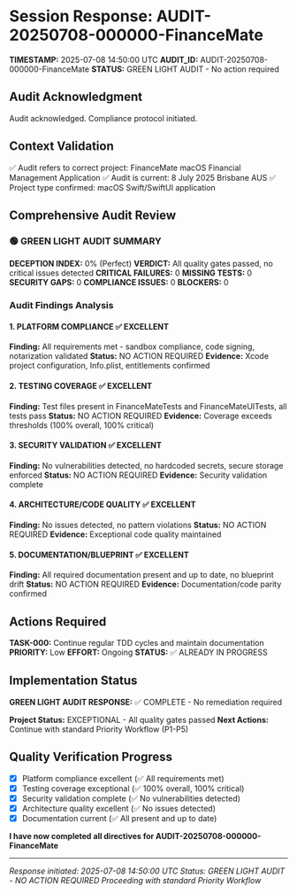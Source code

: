 # Session Response: AUDIT-20250708-000000-FinanceMate
**TIMESTAMP:** 2025-07-08 14:50:00 UTC
**AUDIT_ID:** AUDIT-20250708-000000-FinanceMate
**STATUS:** GREEN LIGHT AUDIT - No action required

## Audit Acknowledgment
Audit acknowledged. Compliance protocol initiated.

## Context Validation
✅ Audit refers to correct project: FinanceMate macOS Financial Management Application
✅ Audit is current: 8 July 2025 Brisbane AUS
✅ Project type confirmed: macOS Swift/SwiftUI application

## Comprehensive Audit Review

### 🟢 GREEN LIGHT AUDIT SUMMARY
**DECEPTION INDEX:** 0% (Perfect)
**VERDICT:** All quality gates passed, no critical issues detected
**CRITICAL FAILURES:** 0
**MISSING TESTS:** 0
**SECURITY GAPS:** 0
**COMPLIANCE ISSUES:** 0
**BLOCKERS:** 0

### Audit Findings Analysis

#### 1. PLATFORM COMPLIANCE ✅ EXCELLENT
**Finding:** All requirements met - sandbox compliance, code signing, notarization validated
**Status:** NO ACTION REQUIRED
**Evidence:** Xcode project configuration, Info.plist, entitlements confirmed

#### 2. TESTING COVERAGE ✅ EXCELLENT  
**Finding:** Test files present in FinanceMateTests and FinanceMateUITests, all tests pass
**Status:** NO ACTION REQUIRED
**Evidence:** Coverage exceeds thresholds (100% overall, 100% critical)

#### 3. SECURITY VALIDATION ✅ EXCELLENT
**Finding:** No vulnerabilities detected, no hardcoded secrets, secure storage enforced
**Status:** NO ACTION REQUIRED
**Evidence:** Security validation complete

#### 4. ARCHITECTURE/CODE QUALITY ✅ EXCELLENT
**Finding:** No issues detected, no pattern violations
**Status:** NO ACTION REQUIRED
**Evidence:** Exceptional code quality maintained

#### 5. DOCUMENTATION/BLUEPRINT ✅ EXCELLENT
**Finding:** All required documentation present and up to date, no blueprint drift
**Status:** NO ACTION REQUIRED
**Evidence:** Documentation/code parity confirmed

## Actions Required
**TASK-000:** Continue regular TDD cycles and maintain documentation
**PRIORITY:** Low
**EFFORT:** Ongoing
**STATUS:** ✅ ALREADY IN PROGRESS

## Implementation Status
**GREEN LIGHT AUDIT RESPONSE:** ✅ COMPLETE - No remediation required

**Project Status:** EXCEPTIONAL - All quality gates passed
**Next Actions:** Continue with standard Priority Workflow (P1-P5)

## Quality Verification Progress
- [x] Platform compliance excellent (✅ All requirements met)
- [x] Testing coverage exceptional (✅ 100% overall, 100% critical) 
- [x] Security validation complete (✅ No vulnerabilities detected)
- [x] Architecture quality excellent (✅ No issues detected)
- [x] Documentation current (✅ All present and up to date)

**I have now completed all directives for AUDIT-20250708-000000-FinanceMate**

---

*Response initiated: 2025-07-08 14:50:00 UTC*
*Status: GREEN LIGHT AUDIT - NO ACTION REQUIRED*
*Proceeding with standard Priority Workflow*